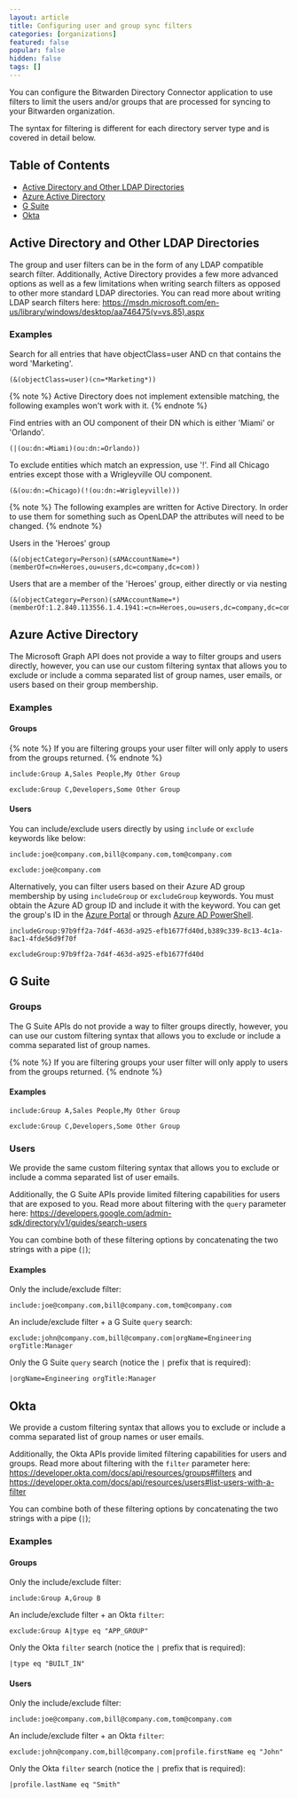 ```yaml
---
layout: article
title: Configuring user and group sync filters
categories: [organizations]
featured: false
popular: false
hidden: false
tags: []
---
```


You can configure the Bitwarden Directory Connector application to use filters to limit the users and/or groups that are processed for syncing to your Bitwarden organization.

The syntax for filtering is different for each directory server type and is covered in detail below.

## Table of Contents

- [Active Directory and Other LDAP Directories](#active-directory-and-other-ldap-directories)
- [Azure Active Directory](#azure-active-directory)
- [G Suite](#g-suite)
- [Okta](#okta)

## Active Directory and Other LDAP Directories

The group and user filters can be in the form of any LDAP compatible search filter. Additionally, Active Directory provides a few more advanced options as well as a few limitations when writing search filters as opposed to other more standard LDAP directories. You can read more about writing LDAP search filters here: <https://msdn.microsoft.com/en-us/library/windows/desktop/aa746475(v=vs.85).aspx>

### Examples

Search for all entries that have objectClass=user AND cn that contains the word 'Marketing'.

```
(&(objectClass=user)(cn=*Marketing*))
```

{% note %}
Active Directory does not implement extensible matching, the following examples won't work with it.
{% endnote %}

Find entries with an OU component of their DN which is either 'Miami' or 'Orlando'. 

```
(|(ou:dn:=Miami)(ou:dn:=Orlando))
```

To exclude entities which match an expression, use '!'. Find all Chicago entries except those with a Wrigleyville OU component.

```
(&(ou:dn:=Chicago)(!(ou:dn:=Wrigleyville)))
```

{% note %}
The following examples are written for Active Directory. In order to use them for something such as OpenLDAP the attributes will need to be changed.
{% endnote %}

Users in the 'Heroes' group

```
(&(objectCategory=Person)(sAMAccountName=*)(memberOf=cn=Heroes,ou=users,dc=company,dc=com))
```

Users that are a member of the 'Heroes' group, either directly or via nesting

```
(&(objectCategory=Person)(sAMAccountName=*)(memberOf:1.2.840.113556.1.4.1941:=cn=Heroes,ou=users,dc=company,dc=com))
```

## Azure Active Directory

The Microsoft Graph API does not provide a way to filter groups and users directly, however, you can use our custom filtering syntax that allows you to exclude or include a comma separated list of group names, user emails, or users based on their group membership.

### Examples

#### Groups

{% note %}
If you are filtering groups your user filter will only apply to users from the groups returned.
{% endnote %}

```
include:Group A,Sales People,My Other Group
```

```
exclude:Group C,Developers,Some Other Group
```

#### Users

You can include/exclude users directly by using `include` or `exclude` keywords like below:

```
include:joe@company.com,bill@company.com,tom@company.com
```

```
exclude:joe@company.com
```

Alternatively, you can filter users based on their Azure AD group membership by using `includeGroup` or `excludeGroup` keywords. You must obtain the Azure AD group ID and include it with the keyword. You can get the group's ID in the [Azure Portal](https://portal.azure.com) or through [Azure AD PowerShell](https://docs.microsoft.com/en-us/powershell/module/azuread/get-azureadgroup?view=azureadps-2.0).

```
includeGroup:97b9ff2a-7d4f-463d-a925-efb1677fd40d,b389c339-8c13-4c1a-8ac1-4fde56d9f70f
```

```
excludeGroup:97b9ff2a-7d4f-463d-a925-efb1677fd40d
```

## G Suite

### Groups

The G Suite APIs do not provide a way to filter groups directly, however, you can use our custom filtering syntax that allows you to exclude or include a comma separated list of group names.

{% note %}
If you are filtering groups your user filter will only apply to users from the groups returned.
{% endnote %}

#### Examples

```
include:Group A,Sales People,My Other Group
```

```
exclude:Group C,Developers,Some Other Group
```

### Users

We provide the same custom filtering syntax that allows you to exclude or include a comma separated list of user emails.

Additionally, the G Suite APIs provide limited filtering capabilities for users that are exposed to you. Read more about filtering with the `query` parameter here: <https://developers.google.com/admin-sdk/directory/v1/guides/search-users>

You can combine both of these filtering options by concatenating the two strings with a pipe (`|`);

#### Examples

Only the include/exclude filter:

```
include:joe@company.com,bill@company.com,tom@company.com
```

An include/exclude filter + a G Suite `query` search:

```
exclude:john@company.com,bill@company.com|orgName=Engineering orgTitle:Manager
```

Only the G Suite `query` search (notice the `|` prefix that is required):

```
|orgName=Engineering orgTitle:Manager
```

## Okta

We provide a custom filtering syntax that allows you to exclude or include a comma separated list of group names or user emails.

Additionally, the Okta APIs provide limited filtering capabilities for users and groups. Read more about filtering with the `filter` parameter here: <https://developer.okta.com/docs/api/resources/groups#filters> and <https://developer.okta.com/docs/api/resources/users#list-users-with-a-filter>

You can combine both of these filtering options by concatenating the two strings with a pipe (`|`);

### Examples

#### Groups

Only the include/exclude filter:

```
include:Group A,Group B
```

An include/exclude filter + an Okta `filter`:

```
exclude:Group A|type eq "APP_GROUP"
```

Only the Okta `filter` search (notice the `|` prefix that is required):

```
|type eq "BUILT_IN"
```

#### Users

Only the include/exclude filter:

```
include:joe@company.com,bill@company.com,tom@company.com
```

An include/exclude filter + an Okta `filter`:

```
exclude:john@company.com,bill@company.com|profile.firstName eq "John"
```

Only the Okta `filter` search (notice the `|` prefix that is required):

```
|profile.lastName eq "Smith"
```
